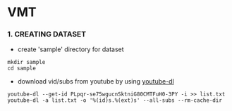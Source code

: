 # VMT
### 1. CREATING DATASET
- create 'sample' directory for dataset 
```
mkdir sample
cd sample
```
- download vid/subs from youtube by using <a href="[https://github.com/ytdl-org/youtube-dl]" target="_blank">youtube-dl</a>

```
youtube-dl --get-id PLpqr-se75wgucnSktniG80CMTFuH0-3PY -i >> list.txt
youtube-dl -a list.txt -o '%(id)s.%(ext)s' --all-subs --rm-cache-dir
```
